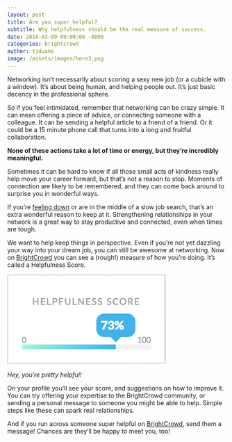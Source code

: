 ```yaml
---
layout: post
title: Are you super helpful?
subtitle: Why helpfulness should be the real measure of success.
date: 2018-03-09 09:00:00 -0800
categories: brightcrowd
author: tjduane
image: /assets/images/hero3.png
---
```


Networking isn’t necessarily about scoring a sexy new job (or a cubicle with a window). It’s about being human, and helping people out. It’s just basic decency in the professional sphere.

So if you feel intimidated, remember that networking can be crazy simple. It can mean offering a piece of advice, or connecting someone with a colleague. It can be sending a helpful article to a friend of a friend. Or it could be a 15 minute phone call that turns into a long and fruitful collaboration.

**None of these actions take a lot of time or energy, but they’re incredibly meaningful.**

Sometimes it can be hard to know if all those small acts of kindness really help move your career forward, but that’s not a reason to stop. Moments of connection are likely to be remembered, and they can come back around to surprise you in wonderful ways.

If you’re [feeling down][link1] or are in the middle of a slow job search, that’s an extra wonderful reason to keep at it. Strengthening relationships in your network is a great way to stay productive and connected, even when times are tough.

We want to help keep things in perspective. Even if you’re not yet dazzling your way into your dream job, you can still be awesome at networking. Now on [BrightCrowd][brightcrowd] you can see a (rough!) measure of how you’re doing. It’s called a Helpfulness Score.

![Helpfulness Score 73%](../assets/images/helpfulness-score.png)

*Hey, you’re pretty helpful!*

On your profile you’ll see your score, and suggestions on how to improve it. You can try offering your expertise to the BrightCrowd community, or sending a personal message to someone you might be able to help. Simple steps like these can spark real relationships.

And if you run across someone super helpful on [BrightCrowd][brightcrowd], send them a message! Chances are they’ll be happy to meet you, too!

[link1]: https://blog.brightcrowd.com/when-things-are-tough-reach-out/
[brightcrowd]: https://brightcrowd.com
